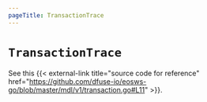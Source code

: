 ```yaml
---
pageTitle: TransactionTrace
---
```


# `TransactionTrace`

See this {{< external-link title="source code for reference" href="https://github.com/dfuse-io/eosws-go/blob/master/mdl/v1/transaction.go#L11" >}}.
